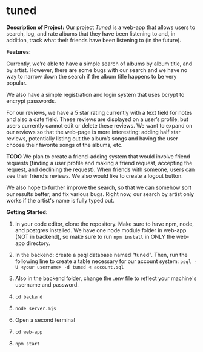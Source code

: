 # tuned

**Description of Project:** 
Our project *Tuned* is a web-app that allows users to search, log, and rate albums that they have been listening to and, in addition, track what their friends have been listening to (in the future).

**Features:**

Currently, we’re able to have a simple search of albums by album title, and by artist. However, there are some bugs with our search and we have  no way to narrow down the search if the album title happens to be very popular. 

We also have a simple registration and login system that uses bcrypt to encrypt passwords. 

For our reviews, we have a 5 star rating currently with a text field for notes and also a date field. These reviews are displayed on a user’s profile, but users currently cannot edit or delete these reviews. We want to expand on our reviews so that the web-page is more interesting: adding half star reviews, potentially listing out the album’s songs and having the user choose their favorite songs of the albums, etc.

**TODO**
We plan to create a friend-adding system that would involve friend requests (finding a user profile and making a friend request, accepting the request, and declining the request). When friends with someone, users can see their friend’s reviews. We also would like to create a logout button. 

We also hope to further improve the search, so that we can somehow sort our results better, and fix various bugs. Right now, our search by artist only works if the artist's name is fully typed out.

**Getting Started:** 

1. In your code editor, clone the repository. Make sure to have npm, node, and postgres installed. We have one node module folder in web-app (NOT in backend), so make sure to run `npm install` in ONLY the web-app directory.

2. In the backend: create a psql database named “tuned”. Then, run the following line to create a table necessary for our account system: 
    `psql -U <your username> -d tuned < account.sql`

3. Also in the backend folder, change the .env file to reflect your machine's username and password.
3. `cd backend`
4. `node server.mjs`
5. Open a second terminal
6. `cd web-app`
7. `npm start`
